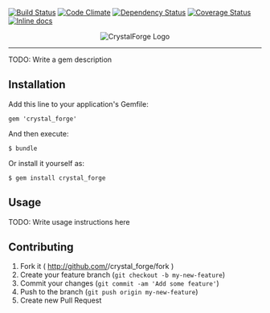 [![Build Status](https://travis-ci.org/benfalk/crystal_forge.svg?branch=master)](https://travis-ci.org/benfalk/crystal_forge)
[![Code Climate](https://codeclimate.com/github/benfalk/crystal_forge/badges/gpa.svg)](https://codeclimate.com/github/benfalk/crystal_forge)
[![Dependency Status](https://gemnasium.com/benfalk/crystal_forge.svg)](https://gemnasium.com/benfalk/crystal_forge)
[![Coverage Status](https://coveralls.io/repos/benfalk/crystal_forge/badge.png)](https://coveralls.io/r/benfalk/crystal_forge)
[![Inline docs](http://inch-ci.org/github/benfalk/crystal_forge.svg?branch=master)](http://inch-ci.org/github/benfalk/crystal_forge)

<p align="center">
  <img
    src="https://raw.github.com/benfalk/crystal_forge/master/logo/crystal-forge-horizontal.png"
    alt="CrystalForge Logo"/>
</p>

-------------------------------------------------------------------------------

TODO: Write a gem description

## Installation

Add this line to your application's Gemfile:

    gem 'crystal_forge'

And then execute:

    $ bundle

Or install it yourself as:

    $ gem install crystal_forge

## Usage

TODO: Write usage instructions here

## Contributing

1. Fork it ( http://github.com/<my-github-username>/crystal_forge/fork )
2. Create your feature branch (`git checkout -b my-new-feature`)
3. Commit your changes (`git commit -am 'Add some feature'`)
4. Push to the branch (`git push origin my-new-feature`)
5. Create new Pull Request
